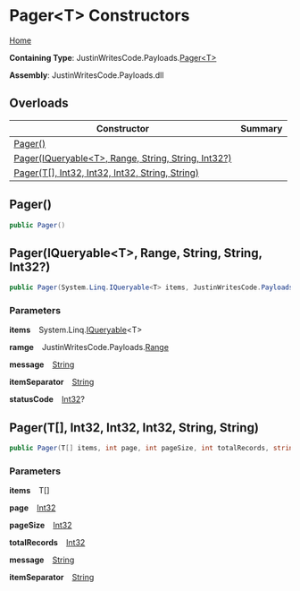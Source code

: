 # Pager\<T\> Constructors

[Home](../../../README.md)

**Containing Type**: JustinWritesCode\.Payloads\.[Pager\<T\>](../README.md)

**Assembly**: JustinWritesCode\.Payloads\.dll

## Overloads

| Constructor | Summary |
| ----------- | ------- |
| [Pager()](#1475148317) | |
| [Pager(IQueryable\<T\>, Range, String, String, Int32?)](#3171484300) | |
| [Pager(T\[\], Int32, Int32, Int32, String, String)](#540838811) | |

<a id="1475148317"></a>

## Pager\(\) 

```csharp
public Pager()
```

<a id="3171484300"></a>

## Pager\(IQueryable\<T\>, Range, String, String, Int32?\) 

```csharp
public Pager(System.Linq.IQueryable<T> items, JustinWritesCode.Payloads.Range ramge, string message = null, string itemSeparator = ", ", int? statusCode = null)
```

### Parameters

**items** &ensp; System\.Linq\.[IQueryable](https://docs.microsoft.com/en-us/dotnet/api/system.linq.iqueryable-1)\<T\>

**ramge** &ensp; JustinWritesCode\.Payloads\.[Range](../../Range/README.md)

**message** &ensp; [String](https://docs.microsoft.com/en-us/dotnet/api/system.string)

**itemSeparator** &ensp; [String](https://docs.microsoft.com/en-us/dotnet/api/system.string)

**statusCode** &ensp; [Int32](https://docs.microsoft.com/en-us/dotnet/api/system.int32)?<a id="540838811"></a>

## Pager\(T\[\], Int32, Int32, Int32, String, String\) 

```csharp
public Pager(T[] items, int page, int pageSize, int totalRecords, string message = null, string itemSeparator = ", ")
```

### Parameters

**items** &ensp; T\[\]

**page** &ensp; [Int32](https://docs.microsoft.com/en-us/dotnet/api/system.int32)

**pageSize** &ensp; [Int32](https://docs.microsoft.com/en-us/dotnet/api/system.int32)

**totalRecords** &ensp; [Int32](https://docs.microsoft.com/en-us/dotnet/api/system.int32)

**message** &ensp; [String](https://docs.microsoft.com/en-us/dotnet/api/system.string)

**itemSeparator** &ensp; [String](https://docs.microsoft.com/en-us/dotnet/api/system.string)